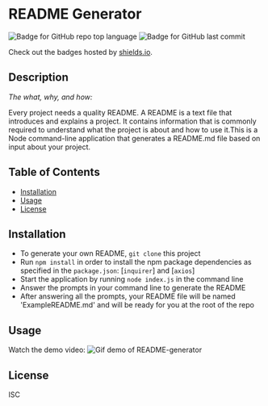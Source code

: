 # README Generator
  ![Badge for GitHub repo top language](https://img.shields.io/github/languages/top/mariacowdrey/readme-generator?style=flat&logo=appveyor) ![Badge for GitHub last commit](https://img.shields.io/github/last-commit/mariacowdrey/readme-generator?style=flat&logo=appveyor)
  
  Check out the badges hosted by [shields.io](https://shields.io/).
  
## Description 
  
*The what, why, and how:* 
  
Every project needs a quality README. A README is a text file that introduces and explains a project. It contains information that is commonly required to understand what the project is about and how to use it.This is a Node command-line application that generates a README.md file based on input about your project.

## Table of Contents
* [Installation](#installation)
* [Usage](#usage)
* [License](#license)
  
## Installation

* To generate your own README, `git clone` this project
* Run `npm install` in order to install the npm package dependencies as specified in the `package.json`: [`inquirer`] and [`axios`]
* Start the application by running `node index.js` in the command line
* Answer the prompts in your command line to generate the README
* After answering all the prompts, your README file will be named 'ExampleREADME.md' and will be ready for you at the root of the repo

## Usage 
Watch the demo video:
![Gif demo of README-generator](demo.gif)

## License
ISC

 